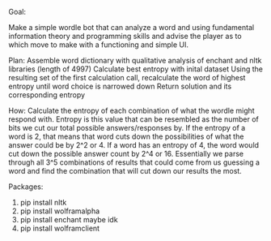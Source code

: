Goal:

Make a simple wordle bot that can analyze a word and using fundamental 
information theory and programming skills and advise the player 
as to which move to make with a functioning and simple UI.

Plan:
Assemble word dictionary with qualitative analysis of enchant and nltk libraries (length of 4997)
Calculate best entropy with inital dataset
Using the resulting set of the first calculation call, recalculate the word of highest entropy until word choice is narrowed down
Return solution and its corresponding entropy

How:
Calculate the entropy of each combination of what the wordle might respond with. Entropy is this value that can be resembled as the number of bits we cut our total possible answers/responses by. If the entropy of a word is 2, that means that word cuts down the possibilities of what the answer could be by 2^2 or 4. If a word has an entropy of 4, the word would cut down the possible answer count by 2^4 or 16. Essentially we parse through all 3^5 combinations of results that could come from us guessing a word and find the combination that will cut down our results the most. 

Packages:
1. pip install nltk
2. pip install wolframalpha
3. pip install enchant maybe idk
4. pip install wolframclient

